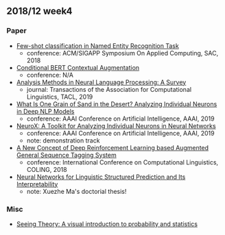 ## 2018/12 week4

### Paper
- [Few-shot classification in Named Entity Recognition Task][1]
  - conference: ACM/SIGAPP Symposium On Applied Computing, SAC, 2018
- [Conditional BERT Contextual Augmentation][2]
  - conference: N/A
- [Analysis Methods in Neural Language Processing: A Survey][3]
  - journal: Transactions of the Association for Computational Linguistics, TACL, 2019
- [What Is One Grain of Sand in the Desert? Analyzing Individual Neurons in Deep NLP Models][4]
  - conference: AAAI Conference on Artificial Intelligence, AAAI, 2019
- [NeuroX: A Toolkit for Analyzing Individual Neurons in Neural Networks][5]
  - conference: AAAI Conference on Artificial Intelligence, AAAI, 2019
  - note: demonstration track
- [A New Concept of Deep Reinforcement Learning based Augmented General Sequence Tagging System][6]
  - conference: International Conference on Computational Linguistics, COLING, 2018
- [Neural Networks for Linguistic Structured Prediction and Its Interpretability][8]
  - note: Xuezhe Ma's doctorial thesis!

### Misc
- [Seeing Theory: A visual introduction to probability and statistics][7]

[1]: https://arxiv.org/abs/1812.06158
[2]: https://arxiv.org/abs/1812.06705
[3]: https://arxiv.org/pdf/1812.08951.pdf
[4]: https://arxiv.org/pdf/1812.09355.pdf
[5]: https://arxiv.org/abs/1812.09359
[6]: http://aclweb.org/anthology/C18-1143
[7]: https://seeing-theory.brown.edu/
[8]: http://www.cs.cmu.edu/~xuezhem/thesis/proposal/proposal.pdf

